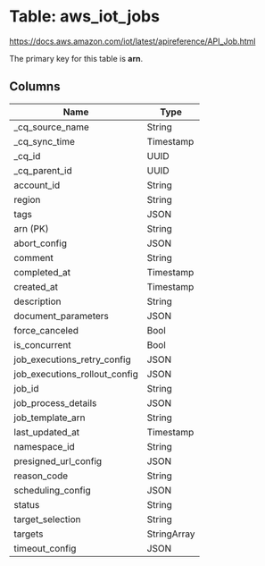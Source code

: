 # Table: aws_iot_jobs

https://docs.aws.amazon.com/iot/latest/apireference/API_Job.html

The primary key for this table is **arn**.

## Columns

| Name          | Type          |
| ------------- | ------------- |
|_cq_source_name|String|
|_cq_sync_time|Timestamp|
|_cq_id|UUID|
|_cq_parent_id|UUID|
|account_id|String|
|region|String|
|tags|JSON|
|arn (PK)|String|
|abort_config|JSON|
|comment|String|
|completed_at|Timestamp|
|created_at|Timestamp|
|description|String|
|document_parameters|JSON|
|force_canceled|Bool|
|is_concurrent|Bool|
|job_executions_retry_config|JSON|
|job_executions_rollout_config|JSON|
|job_id|String|
|job_process_details|JSON|
|job_template_arn|String|
|last_updated_at|Timestamp|
|namespace_id|String|
|presigned_url_config|JSON|
|reason_code|String|
|scheduling_config|JSON|
|status|String|
|target_selection|String|
|targets|StringArray|
|timeout_config|JSON|